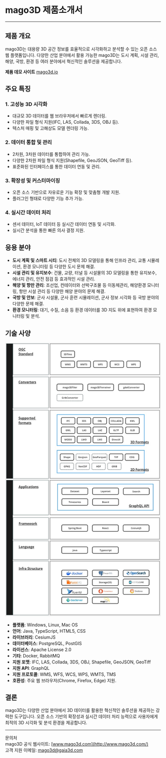 # mago3D 제품소개서

---

## 제품 개요
mago3D는 대용량 3D 공간 정보를 효율적으로 시각화하고 분석할 수 있는 오픈 소스 웹 플랫폼입니다. 다양한 산업 분야에서 활용 가능한 mago3D는 도시 계획, 시설 관리, 해양, 국방, 환경 등 여러 분야에서 혁신적인 솔루션을 제공합니다.  

**제품 데모 사이트** [mago3d.io](https://mago3d.net/)

## 주요 특징
### 1. **고성능 3D 시각화**
* 대규모 3D 데이터를 웹 브라우저에서 빠르게 렌더링.
* 다양한 파일 형식 지원(IFC, LAS, Collada, 3DS, OBJ 등). 
* 텍스처 매핑 및 고해상도 모델 렌더링 가능.
### 2. **데이터 통합 및 관리**
* 2차원, 3차원 데이터를 통합하여 관리 가능.
* 다양한 2차원 파일 형식 지원(Shapefile, GeoJSON, GeoTiff 등).
* 표준화된 인터페이스를 통한 데이터 연동 및 관리.
### 3. **확장성 및 커스터마이징**
* 오픈 소스 기반으로 자유로운 기능 확장 및 맞춤형 개발 지원.
* 플러그인 형태로 다양한 기능 추가 가능.
### 4. **실시간 데이터 처리**
* 센서 데이터, IoT 데이터 등 실시간 데이터 연동 및 시각화.
* 실시간 분석을 통한 빠른 의사 결정 지원.

## 응용 분야
* **도시 계획 및 스마트 시티**: 도시 전체의 3D 모델링을 통해 인프라 관리, 교통 시뮬레이션, 환경 모니터링 등 다양한 도시 문제 해결.
* **시설 관리 및 유지보수**: 건물, 교량, 터널 등 시설물의 3D 모델링을 통한 유지보수, 에너지 관리, 안전 점검 등 효과적인 시설 관리.
* **해양 및 항만 관리**: 조선업, 컨테이터와 선박구조물 등 이동체관리, 해양환경 모니터링, 항만 시설 관리 등 다양한 해양 분야의 문제 해결.
* **국방 및 안보**: 군사 시설물, 군사 훈련 시뮬레이션, 군사 정보 시각화 등 국방 분야의 다양한 문제 해결.
* **환경 모니터링**: 대기, 수질, 소음 등 환경 데이터를 3D 지도 위에 표현하여 환경 모니터링 및 분석.

## 기술 사양
<img src="../../Introduction mago3D.jpg" alt="Functional Specifications">

* **플랫폼**: Windows, Linux, Mac OS
* **언어**: Java, TypeScript, HTML5, CSS
* **라이브러리**: CesiumJS
* **데이터베이스**: PostgreSQL, PostGIS
* **라이선스**: Apache License 2.0
* **기타**: Docker, RabbitMQ
* **지원 포맷**: IFC, LAS, Collada, 3DS, OBJ, Shapefile, GeoJSON, GeoTiff
* **지원 API**: GraphQL
* **지원 프로토콜**: WMS, WFS, WCS, WPS, WMTS, TMS
* **호환성**: 주요 웹 브라우저(Chrome, Firefox, Edge) 지원.

## 결론
mago3D는 다양한 산업 분야에서 3D 데이터를 활용한 혁신적인 솔루션을 제공하는 강력한 도구입니다. 오픈 소스 기반의 확장성과 실시간 데이터 처리 능력으로 사용자에게 최적의 3D 시각화 및 분석 환경을 제공합니다.

---

문의처  
mago3D 공식 웹사이트: [www.mago3d.com](http://www.mago3d.com/)  
고객 지원 이메일: mago3d@gaia3d.com  